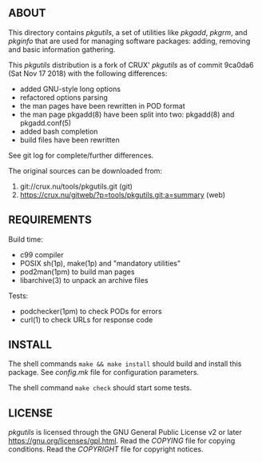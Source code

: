 ABOUT
-----
This directory contains _pkgutils_, a set of utilities like _pkgadd_,
_pkgrm_, and _pkginfo_ that are used for managing software packages:
adding, removing and basic information gathering.

This _pkgutils_ distribution is a fork of CRUX' _pkgutils_ as of
commit 9ca0da6 (Sat Nov 17 2018) with the following differences:
  * added GNU-style long options
  * refactored options parsing
  * the man pages have been rewritten in POD format
  * the man page pkgadd(8) have been split into two:
    pkgadd(8) and pkgadd.conf(5)
  * added bash completion
  * build files have been rewritten

See git log for complete/further differences.

The original sources can be downloaded from:
  1. git://crux.nu/tools/pkgutils.git                        (git)
  2. https://crux.nu/gitweb/?p=tools/pkgutils.git;a=summary  (web)

REQUIREMENTS
------------
Build time:
  * c99 compiler
  * POSIX sh(1p), make(1p) and "mandatory utilities"
  * pod2man(1pm) to build man pages
  * libarchive(3) to unpack an archive files

Tests:
  * podchecker(1pm) to check PODs for errors
  * curl(1) to check URLs for response code

INSTALL
-------
The shell commands `make && make install` should build and install
this package.  See _config.mk_ file for configuration parameters.

The shell command `make check` should start some tests.

LICENSE
-------
_pkgutils_ is licensed through the GNU General Public License v2 or
later <https://gnu.org/licenses/gpl.html>.
Read the _COPYING_ file for copying conditions.
Read the _COPYRIGHT_ file for copyright notices.

<!-- vim:sw=2:ts=2:sts=2:et:cc=72:tw=70
End of file. -->
